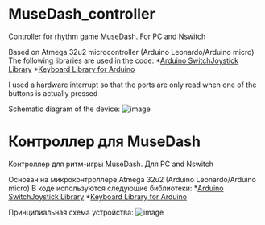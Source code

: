 # MuseDash_controller
Controller for rhythm game MuseDash. For PC and Nswitch

Based on Atmega 32u2 microcontroller
(Arduino Leonardo/Arduino micro)
The following libraries are used in the code:
*[Arduino SwitchJoystick Library](https://github.com/HackerLoop/Arduino-JoyCon-Library-for-Nintendo-Switch)
*[Keyboard Library for Arduino](https://github.com/arduino-libraries/Keyboard)

I used a hardware interrupt so that the ports are only read when one of the buttons is actually pressed

Schematic diagram of the device:
![image](https://user-images.githubusercontent.com/41334756/162224062-594a57fb-f69d-40e3-ab41-c264ae0356a1.png)


# Контроллер для MuseDash
Контроллер для ритм-игры MuseDash. Для PC and Nswitch

Основан на микроконтроллере Atmega 32u2
(Arduino Leonardo/Arduino micro)
В коде используются следующие библиотеки:
*[Arduino SwitchJoystick Library](https://github.com/HackerLoop/Arduino-JoyCon-Library-for-Nintendo-Switch)
*[Keyboard Library for Arduino](https://github.com/arduino-libraries/Keyboard)

Принципиальная схема устройства:
![image](https://user-images.githubusercontent.com/41334756/162223189-de970c12-02b6-4496-a010-9811bf72aa28.png)

